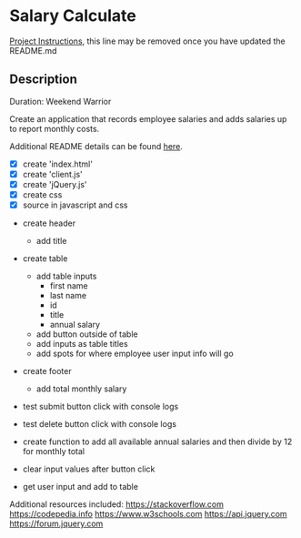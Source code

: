 # Salary Calculate

[Project Instructions](./INSTRUCTIONS.md), this line may be removed once you have updated the README.md

## Description

Duration: Weekend Warrior

Create an application that records employee salaries and adds salaries up to report monthly costs.


Additional README details can be found [here](https://github.com/PrimeAcademy/github-finalization-assignment).

- [X] create 'index.html'
- [X] create 'client.js'
- [X] create 'jQuery.js'
- [X] create css
- [X] source in javascript and css

- create header
    - add title
- create table 
    - add table inputs
        - first name
        - last name
        - id
        - title
        - annual salary
    - add button outside of table
    - add inputs as table titles
    - add spots for where employee user input info will go

- create footer
    - add total monthly salary

- test submit button click with console logs
- test delete button click with console logs

- create function to add all available annual salaries and then divide by 12 for monthly total
- clear input values after button click

- get user input and add to table

Additional resources included:
https://stackoverflow.com
https://codepedia.info
https://www.w3schools.com
https://api.jquery.com
https://forum.jquery.com